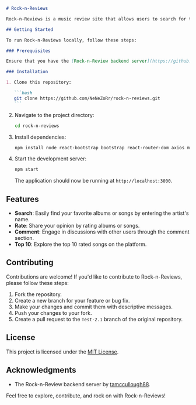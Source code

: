 ````markdown
# Rock-n-Reviews

Rock-n-Reviews is a music review site that allows users to search for their favorite albums or songs by an artist, rate them, and engage in discussions through a comment section. Additionally, the platform features a section showcasing the top 10 rated songs.

## Getting Started

To run Rock-n-Reviews locally, follow these steps:

### Prerequisites

Ensure that you have the [Rock-n-Review backend server](https://github.com/tamccullough88/Rock-n-review-backend) set up and running.

### Installation

1. Clone this repository:

   ```bash
   git clone https://github.com/NeNeZoRr/rock-n-reviews.git
   ```
````

2. Navigate to the project directory:

   ```bash
   cd rock-n-reviews
   ```

3. Install dependencies:

   ```bash
   npm install node react-bootstrap bootstrap react-router-dom axios mongoose bcrypt cors dotenv mongodb
   ```

4. Start the development server:

   ```bash
   npm start
   ```

   The application should now be running at `http://localhost:3000`.

## Features

- **Search**: Easily find your favorite albums or songs by entering the artist's name.
- **Rate**: Share your opinion by rating albums or songs.
- **Comment**: Engage in discussions with other users through the comment section.
- **Top 10**: Explore the top 10 rated songs on the platform.

## Contributing

Contributions are welcome! If you'd like to contribute to Rock-n-Reviews, please follow these steps:

1. Fork the repository.
2. Create a new branch for your feature or bug fix.
3. Make your changes and commit them with descriptive messages.
4. Push your changes to your fork.
5. Create a pull request to the `Test-2.1` branch of the original repository.

## License

This project is licensed under the [MIT License](LICENSE).

## Acknowledgments

- The Rock-n-Review backend server by [tamccullough88](https://github.com/tamccullough88).

Feel free to explore, contribute, and rock on with Rock-n-Reviews!
